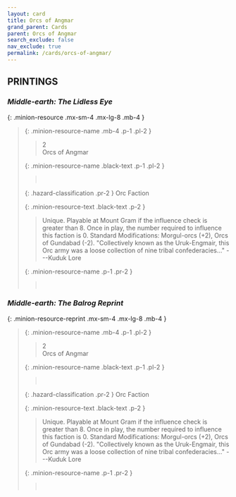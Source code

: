 ```yaml
---
layout: card
title: Orcs of Angmar
grand_parent: Cards
parent: Orcs of Angmar
search_exclude: false
nav_exclude: true
permalink: /cards/orcs-of-angmar/
---
```


## PRINTINGS


### _Middle-earth: The Lidless Eye_

{: .minion-resource .mx-sm-4 .mx-lg-8 .mb-4 }
> {: .minion-resource-name .mb-4 .p-1 .pl-2 }
> > <div class="hazard-mp">2</div>
> > <div class="card-name">Orcs of Angmar</div>
>
> {: .minion-resource-name .black-text .p-1 .pl-2 }
> > &nbsp;
>
> {: .hazard-classification .pr-2 }
> Orc Faction
>
> {: .minion-resource-text .black-text .p-2 }
> > Unique. Playable at Mount Gram if the influence check is greater than 8. Once in play, the number required to influence this faction is 0. Standard Modifications: Morgul-orcs (+2), Orcs of Gundabad (-2).  "Collectively known as  the Uruk-Engmair, this Orc army was a loose collection of nine tribal confederacies..." ---Kuduk Lore  
> 
> {: .minion-resource-name .p-1 .pr-2 }
> > <div class="card-shield"></div>
> > <div class="card-corruption-white">&nbsp;</div>

### _Middle-earth: The Balrog Reprint_

{: .minion-resource-reprint .mx-sm-4 .mx-lg-8 .mb-4 }
> {: .minion-resource-name .mb-4 .p-1 .pl-2 }
> > <div class="hazard-mp">2</div>
> > <div class="card-name">Orcs of Angmar</div>
>
> {: .minion-resource-name .black-text .p-1 .pl-2 }
> > &nbsp;
>
> {: .hazard-classification .pr-2 }
> Orc Faction
>
> {: .minion-resource-text .black-text .p-2 }
> > Unique. Playable at Mount Gram if the influence check is greater than 8. Once in play, the number required to influence this faction is 0. Standard Modifications: Morgul-orcs (+2), Orcs of Gundabad (-2).  "Collectively known as  the Uruk-Engmair, this Orc army was a loose collection of nine tribal confederacies..." ---Kuduk Lore  
> 
> {: .minion-resource-name .p-1 .pr-2 }
> > <div class="card-shield"></div>
> > <div class="card-corruption-white">&nbsp;</div>
